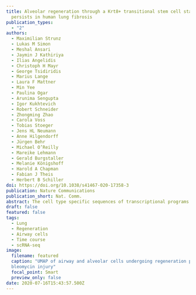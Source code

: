 ```yaml
---
title: Alveolar regeneration through a Krt8+ transitional stem cell state that
  persists in human lung fibrosis
publication_types:
  - "2"
authors:
  - Maximilian Strunz
  - Lukas M Simon
  - Meshal Ansari
  - Jaymin J Kathiriya
  - Ilias Angelidis
  - Christoph H Mayr
  - George Tsidiridis
  - Marius Lange
  - Laura F Mattner
  - Min Yee
  - Paulina Ogar
  - Arunima Sengupta
  - Igor Kukhtevich
  - Robert Schneider
  - Zhongming Zhao
  - Carola Voss
  - Tobias Stoeger
  - Jens HL Neumann
  - Anne Hilgendorff
  - Jürgen Behr
  - Michael O’Reilly
  - Mareike Lehmann
  - Gerald Burgstaller
  - Melanie Königshoff
  - Harold A Chapman
  - Fabian J Theis
  - Herbert B Schiller
doi: https://doi.org/10.1038/s41467-020-17358-3
publication: Nature Communications
publication_short: Nat. Comm.
abstract: The cell type specific sequences of transcriptional programs during lung regeneration have remained elusive. Using time-series single cell RNA-seq of the bleomycin lung injury model, we resolved transcriptional dynamics for 28 cell types. Trajectory modeling together with lineage tracing revealed that airway and alveolar stem cells converge on a unique Krt8 + transitional stem cell state during alveolar regeneration. These cells have squamous morphology, feature p53 and NFkB activation and display transcriptional features of cellular senescence. The Krt8+ state appears in several independent models of lung injury and persists in human lung fibrosis, creating a distinct cell–cell communication network with mesenchyme and macrophages during repair. We generated a model of gene regulatory programs leading to Krt8+ transitional cells and their terminal differentiation to alveolar type-1 cells. We propose that in lung fibrosis, perturbed molecular checkpoints on the way to terminal differentiation can cause aberrant persistence of regenerative intermediate stem cell states.
draft: false
featured: false
tags:
  - Lung
  - Regeneration
  - Airway cells
  - Time course
  - scRNA-seq
image:
  filename: featured
  caption: "UMAP of airway and alveolar cells undergoing regeneration past
  bleomycin injury"
  focal_point: Smart
  preview_only: false
date: 2020-07-16T15:43:57.500Z
---
```

